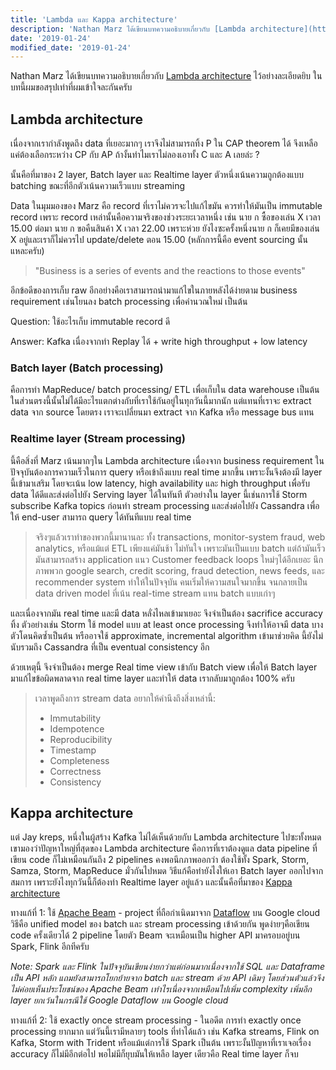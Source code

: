 ```yaml
---
title: 'Lambda และ Kappa architecture'
description: 'Nathan Marz ได้เขียนบทความอธิบายเกี่ยวกับ [Lambda architecture](http://nathanmarz.com/blog/how-to-beat-the-cap-theorem.html) ไว้อย่างละเอียดยิบ ในบทนี้ผมขอสรุปเท่าที่ผมเข้าใจละกันครับ'
date: '2019-01-24'
modified_date: '2019-01-24'
---
```




Nathan Marz ได้เขียนบทความอธิบายเกี่ยวกับ [Lambda architecture](http://nathanmarz.com/blog/how-to-beat-the-cap-theorem.html) ไว้อย่างละเอียดยิบ ในบทนี้ผมขอสรุปเท่าที่ผมเข้าใจละกันครับ
 

## Lambda architecture 
เนื่องจากเรากำลังพูดถึง data ที่เยอะมากๆ เราจึงไม่สามารถทิ้ง P ใน CAP theorem ได้ จึงเหลือแค่ต้องเลือกระหว่าง CP กับ AP  ถ้างั้นทำไมเราไม่ลองเอาทั้ง C และ A เลยล่ะ ? 

นั้นคือที่มาของ 2 layer, Batch layer และ Realtime layer ตัวหนึ่งเน้นความถูกต้องแบบ batching ขณะที่อีกตัวเน้นความเร็วแบบ streaming

Data ในมุมมองของ Marz คือ record ที่เราไม่ควรจะไปแก้ไขมัน ควรทำให้มันเป็น immutable record เพราะ record เหล่านั้นคือความจริงของช่วงระยะเวลาหนึ่ง เช่น นาย ก ซื้อของเล่น X เวลา 15.00 ต่อมา นาย ก ขอคืนสินค้า X เวลา 22.00 เพราะห่วย ยังไงซะครั้งหนึ่งนาย ก ก็เคยมีของเล่น X อยู่และเราก็ไม่ควรไป update/delete ตอน 15.00 (หลักการนี้คือ event sourcing นั้นแหละครับ)

> "Business is a series of events and the reactions to those events"

อีกข้อดีของการเก็บ raw อีกอย่างคือเราสามารถนำมาแก้ไขในภายหลังได้ง่ายตาม business requirement เช่นโยนลง batch processing เพื่อคำนวณใหม่ เป็นต้น
  
Question: ใช้อะไรเก็บ immutable record ดี 

Answer: Kafka เนื่องจากทำ Replay ได้ + write high throughput + low latency

### Batch layer (Batch processing)
คือการทำ MapReduce/ batch processing/ ETL เพื่อเก็บใน data warehouse เป็นต้น ในส่วนตรงนี้นั้นไม่ได้มีอะไรแตกต่างกับที่เราใช้กันอยู่ในทุกวันนี้มากนัก แต่แทนที่เราจะ extract data จาก source โดยตรง เราจะเปลี่ยนมา extract จาก Kafka หรือ message bus แทน 

### Realtime layer (Stream processing)
นี้คือสิ่งที่ Marz เน้นมากๆใน Lambda architecture เนื่องจาก business requirement ในปัจจุบันต้องการความเร็วในการ query หรือเข้าถึงแบบ real time มากขึ้น เพราะงั้นจึงต้องมี layer นี้เข้ามาเสริม โดยจะเน้น low latency, high availability และ high throughput เพื่อรับ data ได้ดีและส่งต่อไปยัง Serving layer ได้ในทันที ตัวอย่างใน layer นี้เช่นการใช้ Storm subscribe Kafka topics ก่อนทำ stream processing และส่งต่อไปยัง Cassandra เพื่อให้ end-user สามารถ query ได้ทันทีแบบ real time

> จริงๆแล้วเราทำของพวกนี้มานานละ ทั้ง transactions, monitor-system fraud, web analytics, หรือแม้แต่ ETL เพียงแค่มันช้า ไม่ทันใจ เพราะมันเป็นแบบ batch แต่ถ้ามันเร็ว มันสามารถสร้าง application แนว Customer feedback loops ใหม่ๆได้อีกเยอะ นึกภาพพวก google search, credit scoring, fraud detection, news feeds, และ recommender system ทำให้ในปัจจุบัน คนเริ่มให้ความสนใจมากขึ้น จนกลายเป็น data driven model ที่เน้น real-time stream แทน batch แบบเก่าๆ

และเนื่องจากมัน real time และมี data หลั่งไหลเข้ามาเยอะ จึงจำเป็นต้อง sacrifice accuracy ทิ้ง ตัวอย่างเช่น ​Storm ใช้ model แบบ at least once processing จึงทำให้อาจมี data บางตัวโดนคิดซ้ำเป็นต้น หรืออาจใช้ approximate, incremental algorithm เข้ามาช่วยคิด นี้ยังไม่นับรวมถึง Cassandra ที่เป็น eventual consistency อีก

ด้วยเหตุนี้ จึงจำเป็นต้อง merge Real time view เข้ากับ Batch view เพื่อให้ Batch layer มาแก้ไขข้อผิดพลาดจาก real time layer และทำให้ data เรากลับมาถูกต้อง 100% ครับ

> เวลาพูดถึงการ stream data อยากให้คำนึงถึงสิ่งเหล่านี้:
> * Immutability
> * Idempotence
> * Reproducibility
> * Timestamp 
> * Completeness
> * Correctness
> * Consistency


## Kappa architecture
แต่ Jay kreps, หนึ่งในผู้สร้าง Kafka ไม่ได้เห็นด้วยกับ Lambda architecture ไปซะทั้งหมด เขามองว่าปัญหาใหญ่ที่สุดของ Lambda architecture คือการที่เราต้องดูแล data pipeline ที่เขียน code ก็ไม่เหมือนกันถึง 2 pipelines คงพอนึกภาพออกว่า ต้องใช้ทั้ง Spark, Storm, Samza, Storm, MapReduce มั่วกันไปหมด วิธีแก้คือทำยังไงให้เอา Batch layer ออกไปจากสมการ เพราะยังไงทุกวันนี้ก็ต้องทำ Realtime layer อยู่แล้ว และนั้นคือที่มาของ [Kappa architecture](https://www.oreilly.com/ideas/questioning-the-lambda-architecture)


ทางแก้ที่ 1: ใช้ [Apache Beam](https://beam.apache.org/) - project ที่ถือกำเนิดมาจาก [Dataflow](https://cloud.google.com/dataflow/) บน Google cloud วิธีคือ unified model ของ batch และ stream processing เข้าด้วยกัน พูดง่ายๆคือเขียน code ครั้งเดียวได้ 2 pipeline โดยตัว Beam จะเหมือนเป็น higher API มาครอบอยู่บน Spark, Flink อีกทีครับ 

_Note: Spark และ Flink ในปัจจุบันเขียนง่ายกว่าแต่ก่อนมากเนื่องจากใช้ SQL และ Dataframe เป็น API หลัก แถมยังสามารถโยกย้ายจาก batch และ stream ด้วย API เดิมๆ โดยส่วนตัวแล้วจึงไม่ค่อยเห็นประโยชน์ของ Apache Beam เท่าไรเนื่องจากเหมือนไปเพิ่ม complexity เพิ่มอีก layer ยกเว้นในกรณีใช้ Google Dataflow บน Google cloud_

ทางแก้ที่ 2: ใช้ exactly once stream processing - ในอดีต การทำ exactly once processing ยากมาก แต่วันนี้เรามีหลายๆ tools ที่ทำได้แล้ว เช่น Kafka streams, Flink on Kafka, Storm with Trident หรือแม้แต่การใช้ Spark เป็นต้น เพราะงั้นปัญหาที่เราเจอเรื่อง accuracy ก็ไม่มีอีกต่อไป พอไม่มีก็ยุบมันให้เหลือ layer เดียวคือ Real time layer ก็จบ

